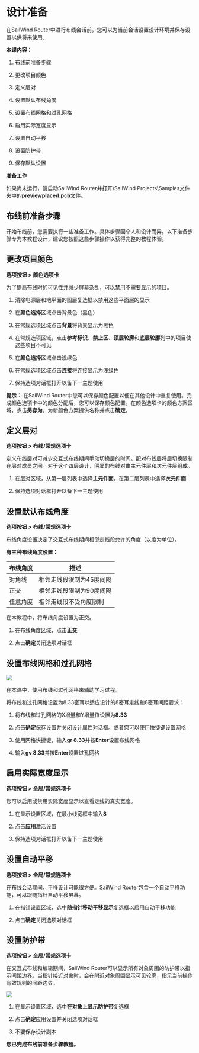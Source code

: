 # 设计准备

在SailWind Router中进行布线会话前，您可以为当前会话设置设计环境并保存设置以供将来使用。

**本课内容：**

1. 布线前准备步骤

2. 更改项目颜色

3. 定义层对

4. 设置默认布线角度

5. 设置布线网格和过孔网格

6. 启用实际宽度显示

7. 设置自动平移

8. 设置防护带

9. 保存默认设置

**准备工作**

如果尚未运行，请启动SailWind Router并打开\SailWind Projects\Samples文件夹中的**previewplaced.pcb**文件。

## 布线前准备步骤

开始布线前，您需要执行一些准备工作。具体步骤因个人和设计而异。以下准备步骤专为本教程设计，建议您按照这些步骤操作以获得完整的教程体验。

## 更改项目颜色

**选项按钮 > 颜色选项卡**

为了提高布线时的可见性并减少屏幕杂乱，可以禁用不需要显示的项目。

1. 清除电源层和地平面的图层复选框以禁用这些平面层的显示

2. 在**颜色选择**区域点击背景色（黑色）

3. 在常规选项区域点击**背景**将背景显示为黑色

4. 在常规选项区域，点击**参考标识**、**禁止区**、**顶层轮廓**和**底层轮廓**列中的项目使这些项目不可见

5. 在**颜色选择**区域点击浅绿色

6. 在常规选项区域点击**连接**将连接显示为浅绿色

7. 保持选项对话框打开以备下一主题使用

**提示：** 在SailWind Router中您可以保存颜色配置以便在其他设计中重复使用。完成颜色选项卡中的颜色分配后，您可以保存颜色配置。在颜色选项卡的颜色方案区域，点击**另存为**，为新颜色方案提供名称并点击**确定**。

## 定义层对

**选项按钮 > 布线/常规选项卡**

定义布线层对可减少交互式布线期间手动切换层的时间。配对布线层将层切换限制在层对成员之间。对于这个四层设计，明显的布线对由主元件层和次元件层组成。

1. 在层对区域，从第一层列表中选择**主元件面**，在第二层列表中选择**次元件面**

2. 保持选项对话框打开以备下一主题使用

## 设置默认布线角度

**选项按钮 > 布线/常规选项卡**

布线角度设置决定了交互式布线期间相邻走线段允许的角度（以度为单位）。

**有三种布线角度设置：**

| 布线角度 | 描述 |
|---------|------|
| 对角线 | 相邻走线段限制为45度间隔 |
| 正交 | 相邻走线段限制为90度间隔 |
| 任意角度 | 相邻走线段不受角度限制 |

在本教程中，将布线角度设置为正交。

1. 在布线角度区域，点击**正交**

2. 点击**确定**关闭选项对话框

## 设置布线网格和过孔网格

![](/router/tutrial/3/_page_2_Picture_1.jpeg)

在本课中，使用布线和过孔网格来辅助学习过程。

将布线和过孔网格设置为8.33密耳以适应设计的8密耳走线和8密耳间距要求：

1. 将布线和过孔网格的X增量和Y增量值设置为**8.33**

2. 点击**确定**保存设置并关闭设计属性对话框。或者您可以使用快捷键设置网格

3. 使用网格快捷键，输入**gr 8.33**并按**Enter**设置布线网格

4. 输入**gv 8.33**并按**Enter**设置过孔网格

## 启用实际宽度显示

**选项按钮 > 全局/常规选项卡**

您可以启用或禁用实际宽度显示以查看走线的真实宽度。

1. 在显示设置区域，在最小线宽框中输入**8**

2. 点击**应用**激活设置

3. 保持选项对话框打开以备下一主题使用

## 设置自动平移

**选项按钮 > 全局/常规选项卡**

在布线会话期间，平移设计可能很方便。SailWind Router包含一个自动平移功能，可以跟随指针自动平移屏幕。

1. 在指针设置区域，选中**随指针移动平移显示**复选框以启用自动平移功能

2. 点击**确定**关闭选项对话框

## 设置防护带

**选项按钮 > 全局/常规选项卡**

在交互式布线和编辑期间，SailWind Router可以显示所有对象周围的防护带以指示间距边界。当指针接近对象时，会在附近对象周围显示可见轮廓，指示当前操作有效规则的间距边界。

![](/router/tutrial/3/_page_3_Picture_1.jpeg)

1. 在显示设置区域，选中**在对象上显示防护带**复选框

2. 点击**确定**应用设置并关闭选项对话框

3. 不要保存设计副本

**您已完成布线前准备步骤教程。**